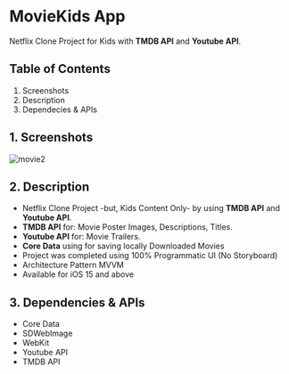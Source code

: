 # MovieKids App

 Netflix Clone Project for Kids with **TMDB API** and **Youtube API**.

## Table of Contents
1. Screenshots
2. Description
3. Dependecies & APIs

## 1. Screenshots
![movie2](https://github.com/Mhmdckrk/MovieKids-App/assets/142578068/fbd3c69a-b2ab-4881-994d-60e87539af2e)

## 2. Description
*  Netflix Clone Project -but, Kids Content Only- by using **TMDB API** and **Youtube API**.
*  **TMDB API** for: Movie Poster Images, Descriptions, Titles.
*  **Youtube API** for: Movie Trailers.
*  **Core Data** using for saving locally Downloaded Movies
*  Project was completed using 100% Programmatic UI (No Storyboard)
*  Architecture Pattern MVVM
*  Available for iOS 15 and above

## 3. Dependencies & APIs
* Core Data
* SDWebImage
* WebKit
* Youtube API
* TMDB API



